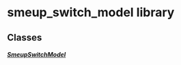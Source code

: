 


# smeup_switch_model library











## Classes

##### [SmeupSwitchModel](../smeup_models_widgets_smeup_switch_model/SmeupSwitchModel-class.md)



 















